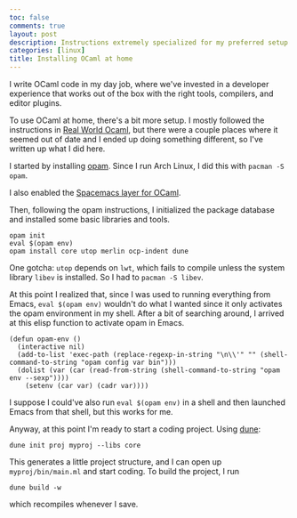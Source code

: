 ```yaml
---
toc: false
comments: true
layout: post
description: Instructions extremely specialized for my preferred setup.
categories: [linux]
title: Installing OCaml at home
---
```


I write OCaml code in my day job, where we've invested in a developer experience
that works out of the box with the right tools, compilers, and editor plugins.

To use OCaml at home, there's a bit more setup. I mostly followed the
instructions in [Real World Ocaml][rwo], but there were a couple places where it
seemed out of date and I ended up doing something different, so I've written up
what I did here.

[rwo]: https://dev.realworldocaml.org/install.html

I started by installing [opam][opam]. Since I run Arch Linux, I did this with
`pacman -S opam`.

[opam]: https://opam.ocaml.org/

I also enabled the [Spacemacs layer for OCaml][spacemacs].

[spacemacs]: https://github.com/syl20bnr/spacemacs/tree/master/layers/%2Blang/ocaml

Then, following the opam instructions, I initialized the package database and
installed some basic libraries and tools.

```
opam init
eval $(opam env)
opam install core utop merlin ocp-indent dune
```

One gotcha: `utop` depends on `lwt`, which fails to compile unless the system
library `libev` is installed. So I had to `pacman -S libev`.

At this point I realized that, since I was used to running everything from
Emacs, `eval $(opam env)` wouldn't do what I wanted since it only activates the
opam environment in my shell. After a bit of searching around, I arrived at this
elisp function to activate opam in Emacs.

```
(defun opam-env ()
  (interactive nil)
  (add-to-list 'exec-path (replace-regexp-in-string "\n\\'" "" (shell-command-to-string "opam config var bin")))
  (dolist (var (car (read-from-string (shell-command-to-string "opam env --sexp"))))
    (setenv (car var) (cadr var))))
```

I suppose I could've also run `eval $(opam env)` in a shell and then launched
Emacs from that shell, but this works for me.

Anyway, at this point I'm ready to start a coding project. Using [dune][dune]:

[dune]: https://dune.build/

```
dune init proj myproj --libs core
```

This generates a little project structure, and I can open up
`myproj/bin/main.ml` and start coding. To build the project, I run

```
dune build -w
```

which recompiles whenever I save.
